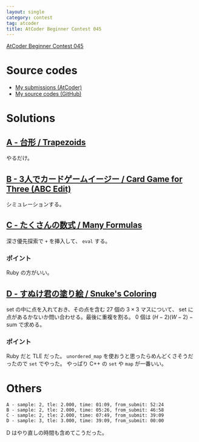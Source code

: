 ```yaml
---
layout: single
category: contest
tag: atcoder
title: AtCoder Beginner Contest 045
---
```


[AtCoder Beginner Contest 045](https://atcoder.jp/contests/abc045)

# Source codes

- [My submissions (AtCoder)](https://atcoder.jp/contests/abc045/submissions?f.User=kazunetakahashi)
- [My source codes (GitHub)](https://github.com/kazunetakahashi/atcoder/tree/master/2017/1106_ABC045)

# Solutions

## [A - 台形 / Trapezoids](https://atcoder.jp/contests/abc045/tasks/abc045_a)

やるだけ。

## [B - 3人でカードゲームイージー / Card Game for Three (ABC Edit)](https://atcoder.jp/contests/abc045/tasks/abc045_b)

シミュレーションする。

## [C - たくさんの数式 / Many Formulas](https://atcoder.jp/contests/abc045/tasks/arc061_a)

深さ優先探索で `+` を挿入して、 `eval` する。

### ポイント

Ruby の方がいい。

## [D - すぬけ君の塗り絵 / Snuke's Coloring](https://atcoder.jp/contests/abc045/tasks/arc061_b)

set の中に点を入れておき、その点を含む 27 個の $3 \times 3$ マスについて、
set に点があるかないか問い合わせる。最後に重複を割る。
$0$ 個は $(H-2)(W-2) - \mathrm{sum}$ で求める。

### ポイント

Ruby だと TLE だった。
`unordered_map` を使おうと思ったらめんどくさそうだったので `set` でやった。
やっぱり C++ の `set` や `map` が一番いい。

# Others

```
A - sample: 2, tle: 2.000, time: 01:09, from_submit: 52:24
B - sample: 2, tle: 2.000, time: 05:26, from_submit: 46:58
C - sample: 2, tle: 2.000, time: 07:49, from_submit: 39:09
D - sample: 3, tle: 3.000, time: 39:09, from_submit: 00:00
```

D はやり直しの時間も含めてこうだった。
